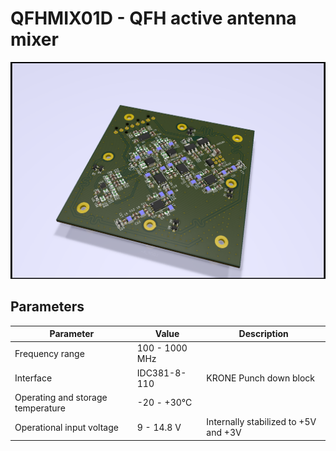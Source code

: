 # QFHMIX01D -  QFH active antenna mixer


![QFHMIX01 board overview ](doc/src/img/QFMIX01C.png)

## Parameters

| Parameter | Value | Description |
|-----------|-------|-------------|
| Frequency range | 100 - 1000 MHz |  |
| Interface | IDC381-8-110 | KRONE Punch down block |
| Operating and storage temperature | -20 - +30°C |  |
| Operational input voltage | 9 - 14.8 V | Internally stabilized to +5V and +3V |
